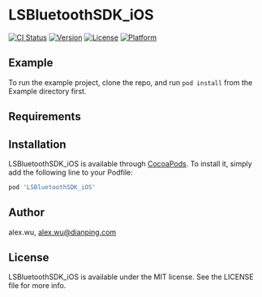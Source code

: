 # LSBluetoothSDK_iOS

[![CI Status](https://img.shields.io/travis/alex.wu/LSBluetoothSDK_iOS.svg?style=flat)](https://travis-ci.org/alex.wu/LSBluetoothSDK_iOS)
[![Version](https://img.shields.io/cocoapods/v/LSBluetoothSDK_iOS.svg?style=flat)](https://cocoapods.org/pods/LSBluetoothSDK_iOS)
[![License](https://img.shields.io/cocoapods/l/LSBluetoothSDK_iOS.svg?style=flat)](https://cocoapods.org/pods/LSBluetoothSDK_iOS)
[![Platform](https://img.shields.io/cocoapods/p/LSBluetoothSDK_iOS.svg?style=flat)](https://cocoapods.org/pods/LSBluetoothSDK_iOS)

## Example

To run the example project, clone the repo, and run `pod install` from the Example directory first.

## Requirements

## Installation

LSBluetoothSDK_iOS is available through [CocoaPods](https://cocoapods.org). To install
it, simply add the following line to your Podfile:

```ruby
pod 'LSBluetoothSDK_iOS'
```

## Author

alex.wu, alex.wu@dianping.com

## License

LSBluetoothSDK_iOS is available under the MIT license. See the LICENSE file for more info.
